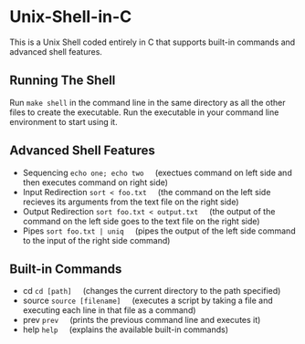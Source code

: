 # Unix-Shell-in-C
This is a Unix Shell coded entirely in C that supports built-in commands and advanced shell features.
## Running The Shell
Run `make shell` in the command line in the same directory as all the other files to create the executable.
Run the executable in your command line environment to start using it. 

## Advanced Shell Features
- Sequencing  `echo one; echo two` &nbsp; &nbsp; (exectues command on left side and then executes command on right side)
- Input Redirection  `sort < foo.txt` &nbsp; &nbsp; (the command on the left side recieves its arguments from the text file on the right side)
- Output Redirection  `sort foo.txt < output.txt` &nbsp; &nbsp; (the output of the command on the left side goes to the text file on the right side)
- Pipes `sort foo.txt | uniq` &nbsp; &nbsp; (pipes the output of the left side command to the input of the right side command)

## Built-in Commands
- cd `cd [path]` &nbsp; &nbsp; (changes the current directory to the path specified)
- source `source [filename]` &nbsp; &nbsp; (executes a script by taking a file and executing each line in that file as a command)
- prev `prev` &nbsp; &nbsp; (prints the previous command line and executes it)
- help `help` &nbsp; &nbsp; (explains the available built-in commands)

